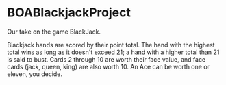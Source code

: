 # BOABlackjackProject

Our take on the game BlackJack.

Blackjack hands are scored by their point total. The hand with the highest total wins as long as it doesn't exceed 21; a hand with a higher total than 21 is said to bust. Cards 2 through 10 are worth their face value, and face cards (jack, queen, king) are also worth 10. An Ace can be worth one or eleven, you decide.
